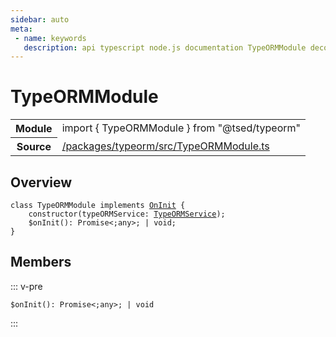 ```yaml
---
sidebar: auto
meta:
 - name: keywords
   description: api typescript node.js documentation TypeORMModule decorator
---
```

# TypeORMModule <Badge text="Decorator" type="decorator"/>
<!-- Summary -->
<section class="symbol-info"><table class="is-full-width"><tbody><tr><th>Module</th><td><div class="lang-typescript"><span class="token keyword">import</span> { TypeORMModule }&nbsp;<span class="token keyword">from</span>&nbsp;<span class="token string">"@tsed/typeorm"</span></div></td></tr><tr><th>Source</th><td><a href="https://github.com/Romakita/ts-express-decorators/blob/v4.31.9/packages/typeorm/src/TypeORMModule.ts#L0-L0">/packages/typeorm/src/TypeORMModule.ts</a></td></tr></tbody></table></section>

<!-- Overview -->
## Overview


<pre><code class="typescript-lang "><span class="token keyword">class</span> TypeORMModule <span class="token keyword">implements</span> <a href="/api/common/di/interfaces/OnInit.html"><span class="token">OnInit</span></a> <span class="token punctuation">{</span>
    <span class="token keyword">constructor</span><span class="token punctuation">(</span>typeORMService<span class="token punctuation">:</span> <a href="/api/typeorm/services/TypeORMService.html"><span class="token">TypeORMService</span></a><span class="token punctuation">)</span><span class="token punctuation">;</span>
    $<span class="token function">onInit</span><span class="token punctuation">(</span><span class="token punctuation">)</span><span class="token punctuation">:</span> Promise&lt<span class="token punctuation">;</span><span class="token keyword">any</span>&gt<span class="token punctuation">;</span> | <span class="token keyword">void</span><span class="token punctuation">;</span>
<span class="token punctuation">}</span></code></pre>



<!-- Members -->




## Members


::: v-pre

<div class="method-overview">
<pre><code class="typescript-lang ">$<span class="token function">onInit</span><span class="token punctuation">(</span><span class="token punctuation">)</span><span class="token punctuation">:</span> Promise&lt<span class="token punctuation">;</span><span class="token keyword">any</span>&gt<span class="token punctuation">;</span> | <span class="token keyword">void</span></code></pre>

</div>



:::